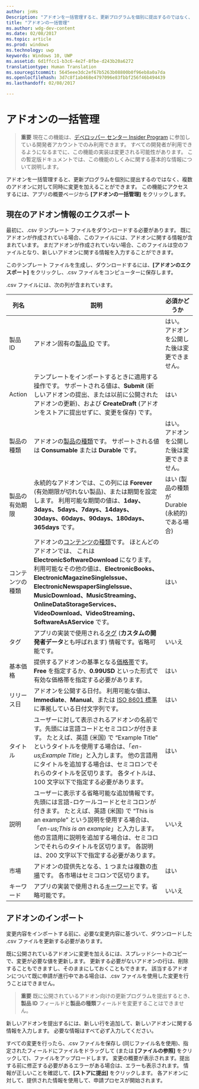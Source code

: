 ```yaml
---
author: jnHs
Description: "アドオンを一括管理すると、更新プログラムを個別に提出するのではなく、複数のアドオンに対して同時に変更を加えることができます。"
title: "アドオンの一括管理"
ms.author: wdg-dev-content
ms.date: 02/08/2017
ms.topic: article
ms.prod: windows
ms.technology: uwp
keywords: Windows 10, UWP
ms.assetid: 6d1ffcc1-b3c6-4e2f-8fbe-d243b20a6272
translationtype: Human Translation
ms.sourcegitcommit: 5645eee3dc2ef67b5263b08800b0f96eb8a0a7da
ms.openlocfilehash: 3d7c8f1ab468e4797096e83fbbf256f46b494439
ms.lasthandoff: 02/08/2017

---
```


# <a name="manage-add-ons-in-bulk"></a>アドオンの一括管理

> **重要** 現在この機能は、[デベロッパー センター Insider Program](dev-center-insider-program.md) に参加している開発者アカウントでのみ利用できます。 すべての開発者が利用できるようになるまでに、この機能の実装は変更される可能性があります。 この暫定版ドキュメントでは、この機能のしくみに関する基本的な情報について説明します。

アドオンを一括管理すると、更新プログラムを個別に提出するのではなく、複数のアドオンに対して同時に変更を加えることができます。 この機能にアクセスするには、アプリの概要ページから **[アドオンの一括管理]** をクリックします。

## <a name="export-current-add-on-info"></a>現在のアドオン情報のエクスポート

最初に、.csv テンプレート ファイルをダウンロードする必要があります。 既にアドオンが作成されている場合、このファイルには、アドオンに関する情報が含まれています。 まだアドオンが作成されていない場合、このファイルは空のファイルとなり、新しいアドオンに関する情報を入力することができます。

このテンプレート ファイルを生成し、ダウンロードするには、**[アドオンのエクスポート]** をクリックし、.csv ファイルをコンピューターに保存します。

.csv ファイルには、次の列が含まれています。 

| 列名               | 説明                            | 必須かどうか      |
|---------------------------|----------------------------------|----------------------|
| 製品 ID    |  アドオン固有の[製品 ID](set-your-add-on-product-id.md#product-id) です。  | はい。 アドオンを公開した後は変更できません。 |
| Action |テンプレートをインポートするときに適用する操作です。 サポートされる値は、**Submit** (新しいアドオンの提出、または以前に公開されたアドオンの更新)、および **CreateDraft** (アドオンをストアに提出せずに、変更を保存) です。 |     はい |
| 製品の種類    | アドオンの[製品の種類](set-your-add-on-product-id.md#product-type)です。 サポートされる値は **Consumable** または **Durable** です。 |    はい。 アドオンを公開した後は変更できません。 |
| 製品の有効期限    | 永続的なアドオンでは、この列には **Forever** (有効期限が切れない製品)、または期間を設定します。 利用可能な期間の値は、**1day、3days、5days、7days、14days、30days、60days、90days、180days、365days** です。    | はい (製品の種類が Durable (永続的) である場合) |
| コンテンツの種類    | アドオンの[コンテンツの種類](enter-add-on-properties.md#content-type)です。 ほとんどのアドオンでは、 これは **ElectronicSoftwareDownload** になります。 利用可能なその他の値は、**ElectronicBooks、ElectronicMagazineSingleIssue、ElectronicNewspaperSingleIssue、MusicDownload、MusicStreaming、OnlineDataStorageServices、VideoDownload、VideoStreaming、SoftwareAsAService** です。 |    はい |
| タグ    | アプリの実装で使用される[タグ](enter-add-on-properties.md#custom-developer-data) (**カスタムの開発者データ**とも呼ばれます) 情報です。省略可能です。 | いいえ |
| 基本価格    | 提供するアドオンの基準となる[価格帯](set-add-on-pricing-and-availability.md#base-price)です。 **Free** を指定するか、**0.99USD** といった形式で有効な価格帯を指定する必要があります。 |    はい |
| リリース日    | アドオンを公開する日付。 利用可能な値は、**Immediate**、**Manual**、または [ISO 8601 標準](http://go.microsoft.com/fwlink/p/?LinkId=817237)に準拠している日付文字列です。 | はい |
| タイトル    | ユーザーに対して表示されるアドオンの名前です。先頭には言語コードとセミコロンが付きます。 たとえば、英語 (米国) で “Example Title” というタイトルを使用する場合は、「*en-us;Example Title*」と入力します。 他の言語用にタイトルを追加する場合は、セミコロンでそれらのタイトルを区切ります。 各タイトルは、100 文字以下で指定する必要があります。     | はい |
|説明    | ユーザーに表示する省略可能な追加情報です。先頭には言語-ロケールコードとセミコロンが付きます。 たとえば、英語 (米国) で “This is an example” という説明を使用する場合は、「*en-us;This is an example*」と入力します。 他の言語用に説明を追加する場合は、セミコロンでそれらのタイトルを区切ります。 各説明は、200 文字以下で指定する必要があります。    | いいえ |
| 市場 |    アドオンの提供先となる、1 つまたは複数の[市場](define-pricing-and-market-selection.md#windows-store-consumer-markets)です。 各市場はセミコロンで区切ります。 |    はい |
|キーワード |    アプリの実装で使用される[キーワード](enter-add-on-properties.md#keywords)です。省略可能です。 | いいえ |

## <a name="import-add-ons"></a>アドオンのインポート

変更内容をインポートする前に、必要な変更内容に基づいて、ダウンロードした .csv ファイルを更新する必要があります。

既に公開されているアドオンに変更を加えるには、スプレッドシートのコピーで、変更が必要な値を更新します。 更新する必要がないアドオンの行は、削除することもできますし、そのままにしておくこともできます。 該当するアドオンについて既に申請が進行中である場合は、.csv ファイルを使用した変更を行うことはできません。

> **重要** 既に公開されているアドオン向けの更新プログラムを提出するとき、**製品 ID** フィールドと**製品の種類**フィールドを変更することはできません。

新しいアドオンを提出するには、新しい行を追加して、新しいアドオンに関する情報を入力します。 必要な情報はすべて必ず入力してください。 

すべての変更を行ったら、.csv ファイルを保存し (同じファイル名を使用)、指定されたフィールドにファイルをドラッグして (または **[ファイルの参照]** をクリックして)、ファイルをアップロードします。 変更の概要が表示されます。提出する前に修正する必要があるエラーがある場合は、エラーも表示されます。 情報が正しいことを確認して、**[ストアに提出]** をクリックします。 各アドオンに対して、提供された情報を使用して、申請プロセスが開始されます。


